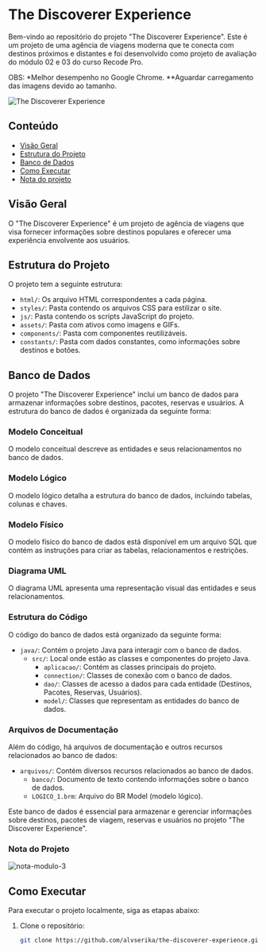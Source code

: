 # The Discoverer Experience

Bem-vindo ao repositório do projeto "The Discoverer Experience". Este é um projeto de uma agência de viagens moderna que te conecta com destinos próximos e distantes e foi desenvolvido como projeto de avaliação do módulo 02 e 03 do curso Recode Pro.

OBS: *Melhor desempenho no Google Chrome.
     **Aguardar carregamento das imagens devido ao tamanho.

![The Discoverer Experience](https://github.com/erikabusiness/the_discoverer_experience/blob/main/assets/tdev2.gif)

## Conteúdo

- [Visão Geral](#visão-geral)
- [Estrutura do Projeto](#estrutura-do-projeto)
- [Banco de Dados](#banco-de-dados)
- [Como Executar](#como-executar)
- [Nota do projeto](#nota-do-projeto)

## Visão Geral

O "The Discoverer Experience" é um projeto de agência de viagens que visa fornecer informações sobre destinos populares e oferecer uma experiência envolvente aos usuários.

## Estrutura do Projeto

O projeto tem a seguinte estrutura:

- `html/`: Os arquivo HTML correspondentes a cada página.
- `styles/`: Pasta contendo os arquivos CSS para estilizar o site.
- `js/`: Pasta contendo os scripts JavaScript do projeto.
- `assets/`: Pasta com ativos como imagens e GIFs.
- `components/`: Pasta com componentes reutilizáveis.
- `constants/`: Pasta com dados constantes, como informações sobre destinos e botões.

## Banco de Dados

O projeto "The Discoverer Experience" inclui um banco de dados para armazenar informações sobre destinos, pacotes, reservas e usuários. A estrutura do banco de dados é organizada da seguinte forma:

### Modelo Conceitual

O modelo conceitual descreve as entidades e seus relacionamentos no banco de dados.

### Modelo Lógico

O modelo lógico detalha a estrutura do banco de dados, incluindo tabelas, colunas e chaves.

### Modelo Físico

O modelo físico do banco de dados está disponível em um arquivo SQL que contém as instruções para criar as tabelas, relacionamentos e restrições.

### Diagrama UML

O diagrama UML apresenta uma representação visual das entidades e seus relacionamentos.

### Estrutura do Código

O código do banco de dados está organizado da seguinte forma:

- `java/`: Contém o projeto Java para interagir com o banco de dados.
  - `src/`: Local onde estão as classes e componentes do projeto Java.
    - `aplicacao/`: Contém as classes principais do projeto.
    - `connection/`: Classes de conexão com o banco de dados.
    - `dao/`: Classes de acesso a dados para cada entidade (Destinos, Pacotes, Reservas, Usuários).
    - `model/`: Classes que representam as entidades do banco de dados.

### Arquivos de Documentação

Além do código, há arquivos de documentação e outros recursos relacionados ao banco de dados:

- `arquivos/`: Contém diversos recursos relacionados ao banco de dados.
  - `banco/`: Documento de texto contendo informações sobre o banco de dados.
  - `LOGICO_1.brm`: Arquivo do BR Model (modelo lógico).

Este banco de dados é essencial para armazenar e gerenciar informações sobre destinos, pacotes de viagem, reservas e usuários no projeto "The Discoverer Experience".

### Nota do Projeto

![nota-modulo-3](https://raw.githubusercontent.com/alvserika/the_discoverer_experience/00e23ca2a1fe43dacbe71d1d062867b20683ee35/site/nota-modulo-3.png)

## Como Executar

Para executar o projeto localmente, siga as etapas abaixo:

1. Clone o repositório:

   ```bash
   git clone https://github.com/alvserika/the-discoverer-experience.git
